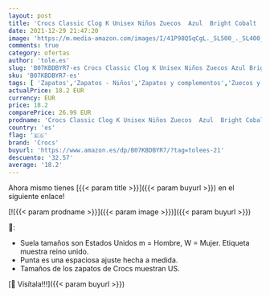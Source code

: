 ```yaml
---
layout: post
title: 'Crocs Classic Clog K Unisex Niños Zuecos  Azul  Bright Cobalt   33/34 EU'
date: 2021-12-29 21:47:20
image: 'https://m.media-amazon.com/images/I/41P98QSqCgL._SL500_._SL400_.jpg'
comments: true
category: ofertas
author: 'tole.es'
slug: 'B07KBDBYR7-es Crocs Classic Clog K Unisex Niños Zuecos Azul Bright...'
sku: 'B07KBDBYR7-es'
tags: [ 'Zapatos','Zapatos - Niños','Zapatos y complementos','Zuecos y mules para niño','crocs','zuecos', ]
actualPrice: 18.2 EUR
currency: EUR
price: 18.2
comparePrice: 26.99 EUR
prodname: 'Crocs Classic Clog K Unisex Niños Zuecos  Azul  Bright Cobalt   33/34 EU'
country: 'es'
flag: '🇪🇸'
brand: 'Crocs'
buyurl: 'https://www.amazon.es/dp/B07KBDBYR7/?tag=tolees-21'
descuento: '32.57'
average: '18.2'
---
```


Ahora mismo tienes [{{< param title >}}]({{< param buyurl >}}) en el siguiente enlace!

[![{{< param prodname >}}]({{< param image >}})]({{< param buyurl >}})

🔎:

- Suela tamaños son Estados Unidos m = Hombre, W = Mujer. Etiqueta muestra reino unido.
- Punta es una espaciosa ajuste hecha a medida.
- Tamaños de los zapatos de Crocs muestran US.

[🛒 Visítala!!!]({{< param buyurl >}})
